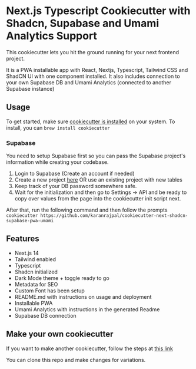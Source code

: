 # Next.js Typescript Cookiecutter with Shadcn, Supabase and Umami Analytics Support
This cookiecutter lets you hit the ground running for your next frontend project.

It is a PWA installable app with React, Nextjs, Typescript, Tailwind CSS and ShadCN UI with one component installed.
It also includes connection to your own Supabase DB and Umami Analytics (connected to another Supabase instance)

## Usage
To get started, make sure [cookiecutter is installed](https://cookiecutter.readthedocs.io/en/latest/installation.html#install-cookiecutter) on your system.
To install, you can `brew install cookiecutter`

### Supabase
You need to setup Supabase first so you can pass the Supabase project's information while creating your codebase.

1. Login to Supabase (Create an account if needed)
2. Create a new project [here](https://supabase.com/dashboard/projects) OR use an existing project with new tables
3. Keep track of your DB password somewhere safe.
4. Wait for the initialization and then go to Settings -> API and be ready to copy over values from the page into the cookiecutter init script next.


After that, run the following command and then follow the prompts
`cookiecutter https://github.com/karanrajpal/cookiecutter-next-shadcn-supabase-pwa-umami`

## Features
- Next.js 14
- Tailwind enabled
- Typescript
- Shadcn initialized
- Dark Mode theme + toggle ready to go
- Metadata for SEO
- Custom Font has been setup
- README.md with instructions on usage and deployment
- Installable PWA
- Umami Analytics with instructions in the generated Readme
- Supabase DB connection

## Make your own cookiecutter
If you want to make another cookiecutter, follow the steps at [this link](https://cookiecutter.readthedocs.io/en/latest/tutorials/tutorial2.html)

You can clone this repo and make changes for variations.

